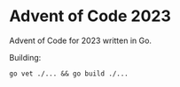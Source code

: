 # Advent of Code 2023

Advent of Code for 2023 written in Go.

Building:

```
go vet ./... && go build ./...
```
